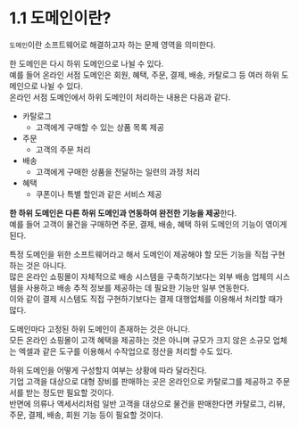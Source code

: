 # 1.1 도메인이란?

`도메인`이란 소프트웨어로 해결하고자 하는 문제 영역을 의미한다.

한 도메인은 다시 하위 도메인으로 나뉠 수 있다.  
예를 들어 온라인 서점 도메인은 회원, 혜택, 주문, 결제, 배송, 카탈로그 등 여러 하위 도메인으로 나뉠 수 있다.  
온라인 서점 도메인에서 하위 도메인이 처리하는 내용은 다음과 같다.

- 카탈로그
  - 고객에게 구매할 수 있는 상품 목록 제공
- 주문
  - 고객의 주문 처리
- 배송
  - 고객에게 구매한 상품을 전달하는 일련의 과정 처리
- 혜택
  - 쿠폰이나 특별 할인과 같은 서비스 제공

**한 하위 도메인은 다른 하위 도메인과 연동하여 완전한 기능을 제공**한다.  
예를 들어 고객이 물건을 구매하면 주문, 결제, 배송, 혜택 하위 도메인의 기능이 엮이게 된다.

특정 도메인을 위한 소프트웨어라고 해서 도메인이 제공해야 할 모든 기능을 직접 구현하는 것은 아니다.  
많은 온라인 쇼핑몰이 자체적으로 배송 시스템을 구축하기보다는 외부 배송 업체의 시스템을 사용하고 배송 추적 정보를 제공하는 데 필요한 기능만 일부 연동한다.  
이와 같이 결제 시스템도 직접 구현하기보다는 결제 대행업체를 이용해서 처리할 때가 많다.

도메인마다 고정된 하위 도메인이 존재하는 것은 아니다.  
모든 온라인 쇼핑몰이 고객 혜택을 제공하는 것은 아니며 규모가 크지 않은 소규모 업체는 엑셀과 같은 도구를 이용해서 수작업으로 정산을 처리할 수도 있다.

하위 도메인을 어떻게 구성할지 여부는 상황에 따라 달라진다.  
기업 고객을 대상으로 대형 장비를 판매하는 곳은 온라인으로 카탈로그를 제공하고 주문서를 받는 정도만 필요할 것이다.  
반면에 의류나 액세서리처럼 일반 고객을 대상으로 물건을 판매한다면 카탈로그, 리뷰, 주문, 결제, 배송, 회원 기능 등이 필요할 것이다.
